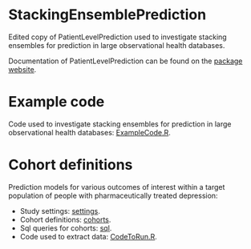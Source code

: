 StackingEnsemblePrediction
========================

Edited copy of PatientLevelPrediction used to investigate stacking ensembles for prediction in large observational health databases.

Documentation of PatientLevelPrediction can be found on the [package website](https://ohdsi.github.io/PatientLevelPrediction).


Example code
============

Code used to investigate stacking ensembles for prediction in large observational health databases: [ExampleCode.R](https://github.com/mi-erasmusmc/StackingEnsemblePrediction/blob/master/docs/DepressionOutcomesPrediction/ExampleCode.R).

Cohort definitions
==================

Prediction models for various outcomes of interest within a target population of people with pharmaceutically treated depression:
- Study settings: [settings](https://github.com/mi-erasmusmc/StackingEnsemblePrediction/tree/master/docs/DepressionOutcomesPrediction/settings).
- Cohort definitions: [cohorts](https://github.com/mi-erasmusmc/StackingEnsemblePrediction/tree/master/docs/DepressionOutcomesPrediction/cohorts).
- Sql queries for cohorts: [sql](https://github.com/mi-erasmusmc/StackingEnsemblePrediction/tree/master/docs/DepressionOutcomesPrediction/sql).
- Code used to extract data: [CodeToRun.R](https://github.com/mi-erasmusmc/StackingEnsemblePrediction/blob/master/docs/DepressionOutcomesPrediction/CodeToRun.R).
